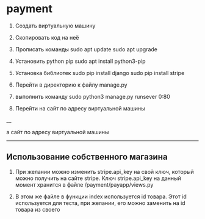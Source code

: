 # payment
1) Создать виртуальную машину

2) Скопировать код на неё

3) Прописать команды 
sudo apt update
sudo apt upgrade

4) Установить python pip
sudo apt install python3-pip

5) Установка библиотек
sudo pip install django
sudo pip install stripe

6) Перейти в директорию к файлу manage.py
7) выполнить команду 
sudo python3 manage.py runsever 0:80
8) Перейти на сайт по адресу виртуальной машины

__

а сайт по адресу виртуальной машины

___
## Использование собственного магазина

1) При желании можно изменить stripe.api_key на свой ключ, который можно получить на сайте stripe. Ключ stripe.api_key на данный момент хранится в файле /payment/payapp/views.py

2) В этом же файле в функции index используется id товара. Этот id используется для теста, при желании, его можно заменить на id товара из своего

